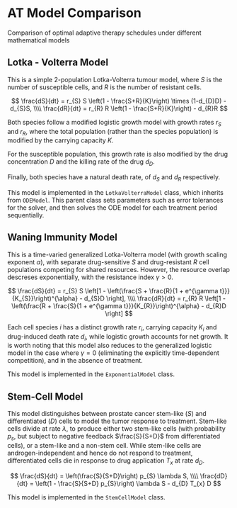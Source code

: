 # AT Model Comparison

Comparison of optimal adaptive therapy schedules under different mathematical models

## Lotka - Volterra Model

This is a simple 2-population Lotka-Volterra tumour model, where $S$ is the number of susceptible cells, and $R$ is the number of resistant cells.

$$
\frac{dS}{dt} = r_{S} S \left(1 - \frac{S+R}{K}\right) \times (1-d_{D}D) - d_{S}S, \\\\
\frac{dR}{dt} = r_{R} R \left(1 - \frac{S+R}{K}\right) - d_{R}R
$$

Both species follow a modified logistic growth model with growth rates $r_{S}$ and $r_{R}$, where the total population (rather than the species population) is modified by the carrying capacity $K$.

For the susceptible population, this growth rate is also modified by the drug concentration $D$ and the killing rate of the drug $d_{D}$.

Finally, both species have a natural death rate, of $d_{S}$ and $d_{R}$ respectively.

This model is implemented in the `LotkaVolterraModel` class, which inherits from `ODEModel`. This parent class sets parameters such as error tolerances for the solver, and then solves the ODE model for each treatment period sequentially.


## Waning Immunity Model

This is a time-varied generalized Lotka-Volterra model (with growth scaling exponent $\alpha$), with separate drug-sensitive $S$ and drug-resistant $R$ cell populations competing for shared resources. However, the resource overlap descreses exponentially, with the resistance index $\gamma > 0$. 

$$
\frac{dS}{dt} = r_{S} S \left[1 - \left(\frac{S + \frac{R}{1 + e^{\gamma t}}}{K_{S}}\right)^{\alpha}  - d_{S}D \right], \\\\
\frac{dR}{dt} = r_{R} R \left[1 - \left(\frac{R + \frac{S}{1 + e^{\gamma t}}}{K_{R}}\right)^{\alpha} - d_{R}D \right]
$$

Each cell species $i$ has a distinct growth rate $r_{i}$, carrying capacity $K_{i}$ and drug-induced death rate $d_{i}$, while logistic growth accounts for net growth. It is worth noting that this model also reduces to the generalized logistic model in the case where $\gamma = 0$ (eliminating the explicitly time-dependent competition), and in the absence of treatment.

This model is implemented in the `ExponentialModel` class.

## Stem-Cell Model

This model distinguishes between prostate cancer stem-like ($S$) and differentiated ($D$) cells to model the tumor response to treatment. Stem-like cells divide at rate $\lambda$, to produce either two stem-like cells (with probability $p_{s}$, but subject to negative feedback $\frac{S}{S+D}$ from differentiated cells), or a stem-like and a non-stem cell. While stem-like cells are androgen-independent and hence do not respond to treatment, differentiated cells die in response to drug application $T_{x}$ at rate $d_{D}$.

$$
    \frac{dS}{dt} =  \left(\frac{S}{S+D}\right) p_{S} \lambda S, \\\\
    \frac{dD}{dt} = \left(1 - \frac{S}{S+D} p_{S}\right) \lambda S - d_{D} T_{x} D
$$

This model is implemented in the `StemCellModel` class.